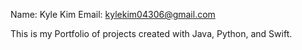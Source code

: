 Name: Kyle Kim
Email: kylekim04306@gmail.com

This is my Portfolio of projects created with Java, Python, and Swift.

